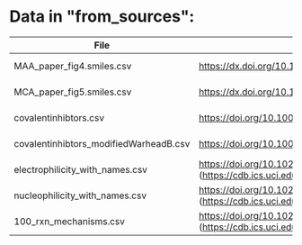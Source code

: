 # Data in "from_sources":

| File | Reference | Accessed |
| ------------- | ------------- | ------------- |
| MAA_paper_fig4.smiles.csv | https://dx.doi.org/10.1021/acs.joc.9b03187 | Jun. 30, 2023 |
| MCA_paper_fig5.smiles.csv | https://dx.doi.org/10.1021/acs.joc.0c02327 | Jun. 30, 2023 |
| covalentinhibtors.csv | https://doi.org/10.1007/s10822-020-00342-w | Jun. 30, 2023 |
| covalentinhibtors_modifiedWarheadB.csv | https://doi.org/10.1007/s10822-020-00342-w | Jun. 30, 2023 |
| electrophilicity_with_names.csv | https://doi.org/10.1021/acs.jcim.1c01400 (https://cdb.ics.uci.edu/cgibin/ReactivitiesDatasetsWeb.html) | Jun. 30, 2023 |
| nucleophilicity_with_names.csv | https://doi.org/10.1021/acs.jcim.1c01400 (https://cdb.ics.uci.edu/cgibin/ReactivitiesDatasetsWeb.html) | Jun. 30, 2023 |
| 100_rxn_mechanisms.csv | https://doi.org/10.1021/acs.jcim.1c01400 (https://cdb.ics.uci.edu/cgibin/ReactivitiesDatasetsWeb.html) | Jun. 30, 2023 |
